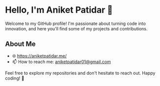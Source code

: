 # Hello, I'm Aniket Patidar 👋

Welcome to my GitHub profile! I'm passionate about turning code into innovation, and here you'll find some of my projects and contributions.

## About Me

- 🌐 https://aniketpatidar.me/
- 📫 How to reach me: aniketpatidar01@gmail.com

Feel free to explore my repositories and don't hesitate to reach out. Happy coding! 🚀
